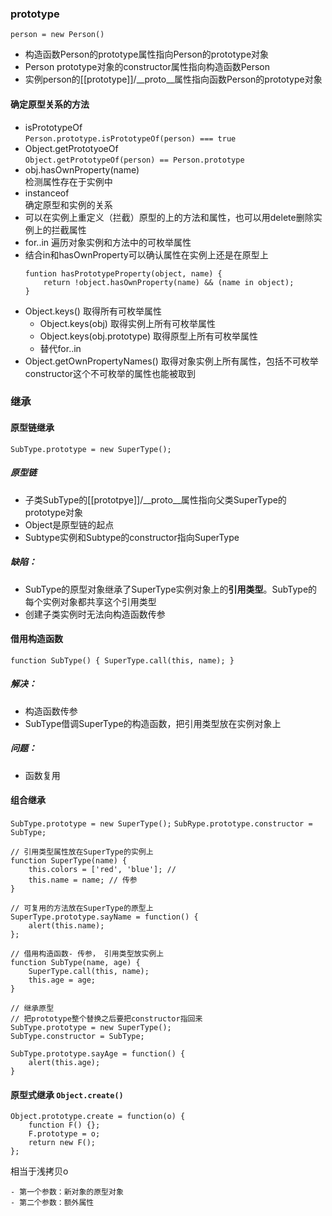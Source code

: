 ### prototype  
```person = new Person()```
- 构造函数Person的prototype属性指向Person的prototype对象
- Person prototype对象的constructor属性指向构造函数Person
- 实例person的[[prototype]]/__proto__属性指向函数Person的prototype对象
#### 确定原型关系的方法
- isPrototypeOf  
```Person.prototype.isPrototypeOf(person) === true```
- Object.getPrototyoeOf  
```Object.getPrototypeOf(person) == Person.prototype```
- obj.hasOwnProperty(name)  
检测属性存在于实例中
- instanceof   
确定原型和实例的关系  
- 可以在实例上重定义（拦截）原型的上的方法和属性，也可以用delete删除实例上的拦截属性  
- for..in 遍历对象实例和方法中的可枚举属性  
- 结合in和hasOwnProperty可以确认属性在实例上还是在原型上
  ```
  funtion hasPrototypeProperty(object, name) {
      return !object.hasOwnProperty(name) && (name in object);
  } 
  ``` 
- Object.keys() 取得所有可枚举属性
    - Object.keys(obj) 取得实例上所有可枚举属性 
    - Object.keys(obj.prototype) 取得原型上所有可枚举属性 
    - 替代for..in
- Object.getOwnPropertyNames() 取得对象实例上所有属性，包括不可枚举    
  constructor这个不可枚举的属性也能被取到  

### 继承  
#### 原型链继承
```SubType.prototype = new SuperType();```  
##### 原型链
- 子类SubType的[[prototpye]]/__proto__属性指向父类SuperType的prototype对象  
- Object是原型链的起点 
- Subtype实例和Subtype的constructor指向SuperType
##### 缺陷：
- SubType的原型对象继承了SuperType实例对象上的**引用类型**。SubType的每个实例对象都共享这个引用类型
- 创建子类实例时无法向构造函数传参

#### 借用构造函数
```function SubType() { SuperType.call(this, name); }```  
##### 解决：
- 构造函数传参
- SubType借调SuperType的构造函数，把引用类型放在实例对象上
##### 问题：
- 函数复用

#### 组合继承
```SubType.prototype = new SuperType();```
```SubRype.prototype.constructor = SubType;```
```
// 引用类型属性放在SuperType的实例上
function SuperType(name) {
    this.colors = ['red', 'blue']; // 
    this.name = name; // 传参
}

// 可复用的方法放在SuperType的原型上
SuperType.prototype.sayName = function() { 
    alert(this.name); 
};

// 借用构造函数- 传参， 引用类型放实例上
function SubType(name, age) {
    SuperType.call(this, name); 
    this.age = age;
}

// 继承原型
// 把prototype整个替换之后要把constructor指回来
SubType.prototype = new SuperType(); 
SubType.constructor = SubType; 

SubType.prototype.sayAge = function() {
    alert(this.age);
}
```
#### 原型式继承 ```Object.create()``` 
```
Object.prototype.create = function(o) {
    function F() {};
    F.prototype = o;
    return new F();
};
``` 
相当于浅拷贝o
```
- 第一个参数：新对象的原型对象
- 第二个参数：额外属性    
